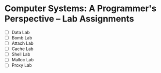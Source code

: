 # Computer Systems: A Programmer's Perspective – Lab Assignments

* [ ] Data Lab
* [ ] Bomb Lab
* [ ] Attach Lab
* [ ] Cache Lab
* [ ] Shell Lab
* [ ] Malloc Lab
* [ ] Proxy Lab
